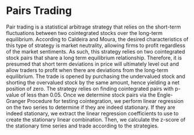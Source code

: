 # Pairs Trading
Pair trading is a statistical arbitrage strategy that relies on the short-term fluctuations between two cointegrated stocks over the long-term equilibrium. According to Caldeira and Moura, the desired characteristics of this type of strategy is market neutrality, allowing firms to profit regardless of the market sentiments. As such, this strategy relies on two cointegrated stock pairs that share a long term equilibrium relationship. Therefore, it is presumed that short term deviations in price will ultimately level out and allow traders to profit when there are deviations from the long-term equilibrium. The trade is opened by purchasing the undervalued stock and shorting the overvalued stock by the same amount, hence yielding a net position of zero. The strategy relies on finding cointegrated pairs with p-value of less than 0.05. Once we determine stock pairs via the Engle-Granger Procedure for testing cointegration, we perform linear regression on the two series to determine if they are indeed stationary. If they are indeed stationary, we extract the linear regression coefficients to use to create the stationary linear combination. Then, we calculate the z-score of the stationary time series and trade according to the strategies.
